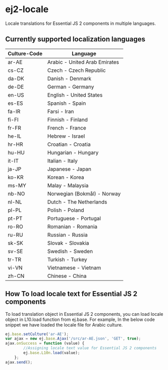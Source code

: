# ej2-locale

Locale translations for Essential JS 2 components in multiple languages.

## Currently supported localization languages

| Culture-Code | Language                       |
| ------------ | ------------------------------ |
| ar-AE        | Arabic - United Arab Emirates  |
| cs-CZ        | Czech - Czech Republic         |
| da-DK        | Danish - Denmark               |
| de-DE        | German - Germany               |
| en-US        | English - United States        |
| es-ES        | Spanish - Spain                |
| fa-IR        | Farsi - Iran                   |
| fi-FI        | Finnish - Finland              |
| fr-FR        | French - France                |
| he-IL        | Hebrew - Israel                |
| hr-HR        | Croatian - Croatia             |
| hu-HU        | Hungarian - Hungary            |
| it-IT        | Italian - Italy                |
| ja-JP        | Japanese - Japan               |
| ko-KR        | Korean - Korea                 |
| ms-MY        | Malay - Malaysia               |
| nb-NO        | Norwegian (Bokmål) - Norway    |
| nl-NL        | Dutch - The Netherlands        |
| pl-PL        | Polish - Poland                |
| pt-PT        | Portuguese - Portugal          |
| ro-RO        | Romanian - Romania             |
| ru-RU        | Russian - Russia               |
| sk-SK        | Slovak - Slovakia              |
| sv-SE        | Swedish - Sweden               |
| tr-TR        | Turkish - Turkey               |
| vi-VN        | Vietnamese - Vietnam           |
| zh-CN        | Chinese - China                |

## How To load locale text for Essential JS 2 components

To load translation object in Essential JS 2 components, you can load locale object in L10.load function from ej.base. For example, In the below code snippet we have loaded the locale file for Arabic culture.

```typescript
ej.base.setCulture('ar-AE');
var ajax = new ej.base.Ajax('/src/ar-AE.json', 'GET', true);
ajax.onSuccess = function (value) {
        //Assigning locale text value for Essential JS 2 components
        ej.base.L10n.load(value);
    };
ajax.send();

```
